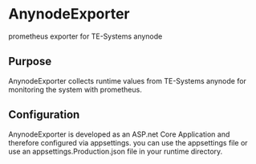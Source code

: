 # AnynodeExporter
prometheus exporter for TE-Systems anynode
## Purpose
AnynodeExporter collects runtime values from TE-Systems anynode for monitoring the system with prometheus.
## Configuration
AnynodeExporter is developed as an ASP.net Core Application and therefore configured via appsettings. you can use the appsettings file or use an appsettings.Production.json file in your runtime directory. 
